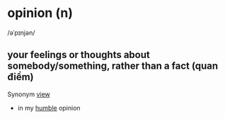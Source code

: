 # opinion (n)

/əˈpɪnjən/

## your feelings or thoughts about somebody/something, rather than a fact (quan điểm)

Synonym [view]()

- in my [humble](../h/humble-adj.md#showing-you-do-not-think-that-you-are-as-important-as-other-people-khiêm-tốn) opinion